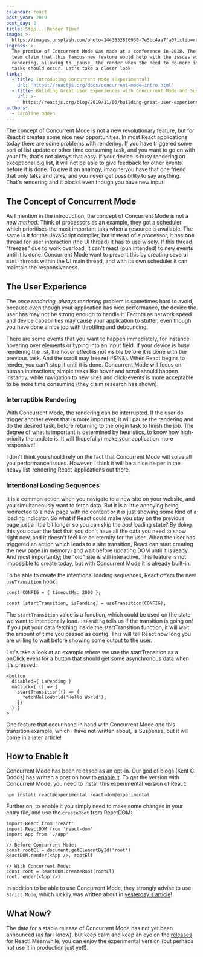 ```yaml
---
calendar: react
post_year: 2019
post_day: 2
title: Stop... Render Time!
image: >-
  https://images.unsplash.com/photo-1443632826930-7e5bc4aa7fa0?ixlib=rb-1.2.1&ixid=eyJhcHBfaWQiOjEyMDd9&auto=format&fit=crop&w=2250&q=80
ingress: >-
  The promise of Concurrent Mode was made at a conference in 2018. The React
  team claim that this famous new feature would help with the issues with
  rendering, allowing to _pause_ the render when the need to do more important
  tasks should occur. Let's take a closer look!
links:
  - title: Introducing Concurrent Mode (Experimental)
    url: 'https://reactjs.org/docs/concurrent-mode-intro.html'
  - title: Building Great User Experiences with Concurrent Mode and Suspense
    url: >-
      https://reactjs.org/blog/2019/11/06/building-great-user-experiences-with-concurrent-mode-and-suspense.html
authors:
  - Caroline Odden
---
```

The concept of Concurrent Mode is not a new revolutionary feature, but for React it creates some nice new opportunities. In most React applications today there are some problems with rendering. If you have triggered some sort of list update or other time consuming task, and you want to go on with your life, that's not always that easy. If your device is busy rendering an exceptional big list, it will not be able to give feedback for other events before it is done. To give it an analogy, imagine you have that one friend that only talks and talks, and you never get possibility to say anything. That's rendering and it blocks even though you have new input!

## The Concept of Concurrent Mode

As I mention in the introduction, the concept of Concurrent Mode is not a _new method_. Think of processors as an example, they got a scheduler which prioritises the most important taks when a resource is available. The same is it for the JavaScript compiler, but instead of a processor, it has **one** thread for user interaction (the UI thread) it has to use wisely. If this thread "freezes" due to work overload, it can't react (pun intended) to new events until it is done. Concurrent Mode want to prevent this by creating several `mini-threads` within the UI main thread, and with its own scheduler it can maintain the responsiveness. 

## The User Experience

The _once rendering, always rendering_ problem is sometimes hard to avoid, because even though your application has nice performance, the device the user has may not be strong enough to handle it. Factors as network speed and device capabilities may cause your application to stutter, even though you have done a nice job with throttling and debouncing.

There are some events that you want to happen immediately, for instance hovering over elements or typing into an input field. If your device is busy rendering the list,  the hover effect is not visible before it is done with the previous task. And the scroll may freeze(!#$%&). When React begins to render, you can't stop it until it is done.  Concurrent Mode will focus on human interactions; simple tasks like hover and scroll should happen instantly, while navigation to new sites and click-events is more acceptable to be more time consuming (they claim research has shown).

### Interruptible Rendering

With Concurrent Mode, the rendering can be interrupted. If the user do trigger another event that is more important, it will pause the rendering and do the desired task, before returning to the origin task to finish the job. The degree of what is important is determined by heuristics, to know how high-priority the update is. It will (hopefully) make your application more responsive!

I don't think you should rely on the fact that Concurrent Mode will solve all you performance issues. However, I think it will be a nice helper in the heavy list-rendering React-applications out there.

### Intentional Loading Sequences

It is a common action when you navigate to a new site on your website, and you simultaneously want to fetch data. But it is a little annoying being redirected to a new page with no content or it is just showing some kind of a loading indicator. So what if React could make you stay on the previous page just a little bit longer so you can skip the _bad_ loading state? By doing this you cover the fact that you don't have all the data you need to show right now, and it doesn't feel like an eternity for the user. When the user has triggered an action which leads to a site transition, React can start creating the new page (in memory) and wait before updating DOM until it is ready. And most importantly; the "old" site is still interactive. This feature is not impossible to create today, but with Concurrent Mode it is already built-in. 

To be able to create the intentional loading sequences, React offers the new `useTransition` hook:

```
const CONFIG = { timeoutMs: 2000 };

const [startTransition, isPending] = useTransition(CONFIG);
```

The `startTransition` value is a function, which could be used on the state we want to intentionally load. `isPending` tells us if the transition is going on! If you put your data fetching inside the startTransition function, it will wait the amount of time you passed as config. This will tell React how long you are willing to wait before showing some output to the user.

Let's take a look at an example where we use the startTransition as a onClick event for a button that should get some asynchronous data when it's pressed:

```
<button
  disabled={ isPending }
  onClick={ () => {
    startTransition(() => {
      fetchHelloWorld('Hello World');
    })
  } }
>
```

One feature that occur hand in hand with Concurrent Mode and this transition example, which I have not written about, is Suspense, but it will come in a later article!

## How to Enable it

Concurrent Mode has been released as an opt-in. Our god of blogs (Kent C. Dodds) has written a post on how to [enable it](https://kentcdodds.com/blog/how-to-enable-react-concurrent-mode). To get the version with Concurrent Mode, you need to install this experimental version of React:

```
npm install react@experimental react-dom@experimental
```

Further on, to enable it you simply need to make some changes in your entry file, and use the `createRoot` from ReactDOM:

```
import React from 'react'
import ReactDOM from 'react-dom'
import App from './app'

// Before Concurrent Mode:
const rootEl = document.getElementById('root')
ReactDOM.render(<App />, rootEl)

// With Concurrent Mode:
const root = ReactDOM.createRoot(rootEl)
root.render(<App />)
```

In addition to be able to use Concurrent Mode, they strongly advise to use `Strict Mode`, which luckily was written about in [yesterday's article](https://react.christmas/2019/1)!

## What Now?

The date for a stable release of Concurrent Mode has not yet been announced (as far I know), but keep calm and keep an eye on the [releases](https://github.com/facebook/react/releases) for React! Meanwhile, you can enjoy the experimental version (but perhaps not use it in production just yet!).
